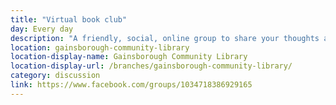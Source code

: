 ```yaml
---
title: "Virtual book club"
day: Every day
description: "A friendly, social, online group to share your thoughts and feelings about books and reading."
location: gainsborough-community-library
location-display-name: Gainsborough Community Library
location-display-url: /branches/gainsborough-community-library/
category: discussion
link: https://www.facebook.com/groups/1034718386929165
---
```


